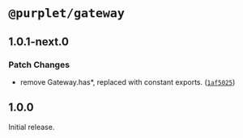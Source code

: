 # `@purplet/gateway`

## 1.0.1-next.0

### Patch Changes

- remove Gateway.has\*, replaced with constant exports. ([`1af5025`](https://github.com/CRBT-Team/Purplet/commit/1af5025c0e2db4689a7706ee8a669430e993f075))

## 1.0.0

Initial release.
